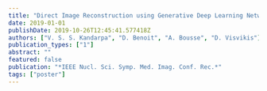 ```yaml
---
title: "Direct Image Reconstruction using Generative Deep Learning Networks"
date: 2019-01-01
publishDate: 2019-10-26T12:45:41.577418Z
authors: ["V. S. S. Kandarpa", "D. Benoit", "A. Bousse", "D. Visvikis"]
publication_types: ["1"]
abstract: ""
featured: false
publication: "*IEEE Nucl. Sci. Symp. Med. Imag. Conf. Rec.*"
tags: ["poster"]
---
```


